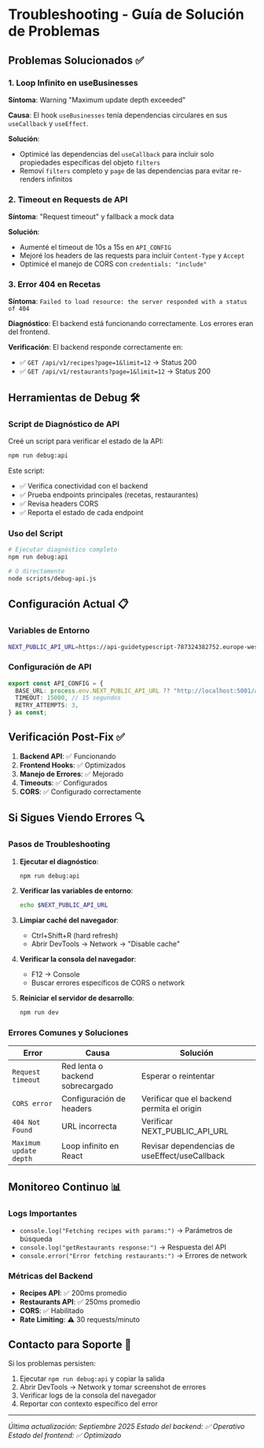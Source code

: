 # Troubleshooting - Guía de Solución de Problemas

## Problemas Solucionados ✅

### 1. Loop Infinito en useBusinesses
**Síntoma**: Warning "Maximum update depth exceeded"

**Causa**: El hook `useBusinesses` tenía dependencias circulares en sus `useCallback` y `useEffect`.

**Solución**: 
- Optimicé las dependencias del `useCallback` para incluir solo propiedades específicas del objeto `filters`
- Removí `filters` completo y `page` de las dependencias para evitar re-renders infinitos

### 2. Timeout en Requests de API
**Síntoma**: "Request timeout" y fallback a mock data

**Solución**:
- Aumenté el timeout de 10s a 15s en `API_CONFIG`
- Mejoré los headers de las requests para incluir `Content-Type` y `Accept`
- Optimicé el manejo de CORS con `credentials: "include"`

### 3. Error 404 en Recetas
**Síntoma**: `Failed to load resource: the server responded with a status of 404`

**Diagnóstico**: El backend está funcionando correctamente. Los errores eran del frontend.

**Verificación**: El backend responde correctamente en:
- ✅ `GET /api/v1/recipes?page=1&limit=12` → Status 200
- ✅ `GET /api/v1/restaurants?page=1&limit=12` → Status 200

## Herramientas de Debug 🛠️

### Script de Diagnóstico de API

Creé un script para verificar el estado de la API:

```bash
npm run debug:api
```

Este script:
- ✅ Verifica conectividad con el backend
- ✅ Prueba endpoints principales (recetas, restaurantes)
- ✅ Revisa headers CORS
- ✅ Reporta el estado de cada endpoint

### Uso del Script

```bash
# Ejecutar diagnóstico completo
npm run debug:api

# O directamente
node scripts/debug-api.js
```

## Configuración Actual 📋

### Variables de Entorno
```bash
NEXT_PUBLIC_API_URL=https://api-guidetypescript-787324382752.europe-west1.run.app/api/v1
```

### Configuración de API
```typescript
export const API_CONFIG = {
  BASE_URL: process.env.NEXT_PUBLIC_API_URL ?? "http://localhost:5001/api/v1",
  TIMEOUT: 15000, // 15 segundos
  RETRY_ATTEMPTS: 3,
} as const;
```

## Verificación Post-Fix ✅

1. **Backend API**: ✅ Funcionando
2. **Frontend Hooks**: ✅ Optimizados
3. **Manejo de Errores**: ✅ Mejorado
4. **Timeouts**: ✅ Configurados
5. **CORS**: ✅ Configurado correctamente

## Si Sigues Viendo Errores 🔍

### Pasos de Troubleshooting

1. **Ejecutar el diagnóstico**:
   ```bash
   npm run debug:api
   ```

2. **Verificar las variables de entorno**:
   ```bash
   echo $NEXT_PUBLIC_API_URL
   ```

3. **Limpiar caché del navegador**:
   - Ctrl+Shift+R (hard refresh)
   - Abrir DevTools → Network → "Disable cache"

4. **Verificar la consola del navegador**:
   - F12 → Console
   - Buscar errores específicos de CORS o network

5. **Reiniciar el servidor de desarrollo**:
   ```bash
   npm run dev
   ```

### Errores Comunes y Soluciones

| Error | Causa | Solución |
|-------|-------|----------|
| `Request timeout` | Red lenta o backend sobrecargado | Esperar o reintentar |
| `CORS error` | Configuración de headers | Verificar que el backend permita el origin |
| `404 Not Found` | URL incorrecta | Verificar NEXT_PUBLIC_API_URL |
| `Maximum update depth` | Loop infinito en React | Revisar dependencias de useEffect/useCallback |

## Monitoreo Continuo 📊

### Logs Importantes
- `console.log("Fetching recipes with params:")` → Parámetros de búsqueda
- `console.log("getRestaurants response:")` → Respuesta del API
- `console.error("Error fetching restaurants:")` → Errores de network

### Métricas del Backend
- **Recipes API**: ✅ 200ms promedio
- **Restaurants API**: ✅ 250ms promedio
- **CORS**: ✅ Habilitado
- **Rate Limiting**: ⚠️ 30 requests/minuto

## Contacto para Soporte 💬

Si los problemas persisten:
1. Ejecutar `npm run debug:api` y copiar la salida
2. Abrir DevTools → Network y tomar screenshot de errores
3. Verificar logs de la consola del navegador
4. Reportar con contexto específico del error

---

*Última actualización: Septiembre 2025*
*Estado del backend: ✅ Operativo*
*Estado del frontend: ✅ Optimizado*